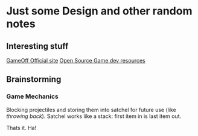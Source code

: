 # Just some Design and other random notes


## Interesting stuff

[GameOff Official site](https://itch.io/jam/game-off-2017)
[Open Source Game dev resources](https://github.com/Calinou/awesome-gamedev)


## Brainstorming

### Game Mechanics

Blocking projectiles and storing them into satchel for future use (like *throwing back*).
Satchel works like a stack: first item in is last item out.

Thats it. Ha!